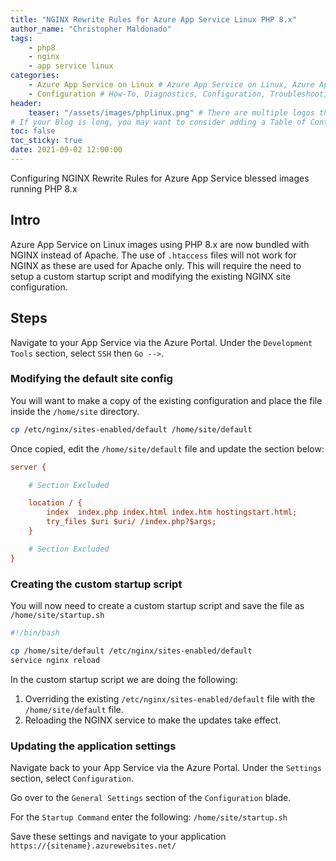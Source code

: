 ```yaml
---
title: "NGINX Rewrite Rules for Azure App Service Linux PHP 8.x"
author_name: "Christopher Maldonado"
tags:
    - php8
    - nginx
    - app service linux
categories:
    - Azure App Service on Linux # Azure App Service on Linux, Azure App Service on Windows, Function App, Azure VM, Azure SDK
    - Configuration # How-To, Diagnostics, Configuration, Troubleshooting, Performance
header:
    teaser: "/assets/images/phplinux.png" # There are multiple logos that can be used in "/assets/images" if you choose to add one.
# If your Blog is long, you may want to consider adding a Table of Contents by adding the following two settings.
toc: false
toc_sticky: true
date: 2021-09-02 12:00:00
---
```


Configuring NGINX Rewrite Rules for Azure App Service blessed images running PHP 8.x

## Intro

Azure App Service on Linux images using PHP 8.x are now bundled with NGINX instead of Apache. The use of `.htaccess` files will not work for NGINX as these are used for Apache only. This will require the need to setup a custom startup script and modifying the existing NGINX site configuration.

## Steps

Navigate to your App Service via the Azure Portal. Under the `Development Tools` section, select `SSH` then `Go -->`.

### Modifying the default site config

You will want to make a copy of the existing configuration and place the file inside the `/home/site` directory.

```sh
cp /etc/nginx/sites-enabled/default /home/site/default
```

Once copied, edit the `/home/site/default` file and update the section below:

```ini
server {

    # Section Excluded

    location / {
        index  index.php index.html index.htm hostingstart.html;
        try_files $uri $uri/ /index.php?$args;
    }

    # Section Excluded
}
```

### Creating the custom startup script

You will now need to create a custom startup script and save the file as `/home/site/startup.sh`

```sh
#!/bin/bash

cp /home/site/default /etc/nginx/sites-enabled/default
service nginx reload
```

In the custom startup script we are doing the following:

  1. Overriding the existing `/etc/nginx/sites-enabled/default` file with the `/home/site/default` file.
  2. Reloading the NGINX service to make the updates take effect.

### Updating the application settings

Navigate back to your App Service via the Azure Portal. Under the `Settings` section, select `Configuration`.

Go over to the `General Settings` section of the `Configuration` blade.

For the `Startup Command` enter the following: `/home/site/startup.sh`

Save these settings and navigate to your application `https://{sitename}.azurewebsites.net/`
